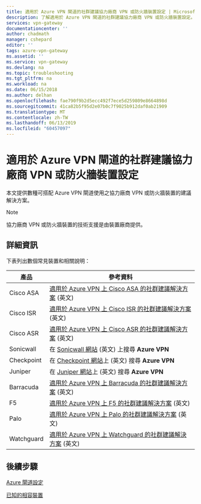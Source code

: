 ```yaml
---
title: 適用於 Azure VPN 閘道的社群建議協力廠商 VPN 或防火牆裝置設定 | Microsoft Docs
description: 了解適用於 Azure VPN 閘道的社群建議協力廠商 VPN 或防火牆裝置設定。
services: vpn-gateway
documentationcenter: ''
author: chadmath
manager: cshepard
editor: ''
tags: azure-vpn-gateway
ms.assetid: ''
ms.service: vpn-gateway
ms.devlang: na
ms.topic: troubleshooting
ms.tgt_pltfrm: na
ms.workload: na
ms.date: 06/15/2018
ms.author: delhan
ms.openlocfilehash: fae790f9b2d5ecc492f7ece5d259809e8664898d
ms.sourcegitcommit: 41ca82b5f95d2e07b0c7f9025b912daf0ab21909
ms.translationtype: MT
ms.contentlocale: zh-TW
ms.lasthandoff: 06/13/2019
ms.locfileid: "60457097"
---
```

# <a name="community-suggested-third-party-vpn-or-firewall-device-settings-for-azure-vpn-gateway"></a>適用於 Azure VPN 閘道的社群建議協力廠商 VPN 或防火牆裝置設定

本文提供數種可搭配 Azure VPN 閘道使用之協力廠商 VPN 或防火牆裝置的建議解決方案。

> [!Note]
> 協力廠商 VPN 或防火牆裝置的技術支援是由裝置廠商提供。 

## <a name="more-information"></a>詳細資訊

下表列出數個常見裝置和相關說明：

|產品    |參考資料                                                |
|-----------|-----------------------------------------------------------|
|Cisco ASA  |[適用於 Azure VPN 上 Cisco ASA 的社群建議解決方案](https://search.cisco.com/search?query=%22Azure%20VPN%22%20ASA&locale=enUS&tab=Cisco) \(英文\)   |
|Cisco ISR  |[適用於 Azure VPN 上 Cisco ISR 的社群建議解決方案](https://search.cisco.com/search?query=%22Azure%20VPN%22%20ISR&locale=enUS&tab=Cisco) \(英文\)   |
|Cisco ASR  |[適用於 Azure VPN 上 Cisco ASR 的社群建議解決方案](https://search.cisco.com/search?query=%22Azure%20VPN%22%20ASR&locale=enUS&tab=Cisco) \(英文\)   |
|Sonicwall |在 [Sonicwall 網站](https://www.sonicwall.com/en-us/support) \(英文\) 上搜尋 **Azure VPN** |
| Checkpoint    |在 [Checkpoint 網站](https://supportcenter.checkpoint.com/supportcenter/portal)上 \(英文\) 搜尋 **Azure VPN** |
|Juniper |在 [Juniper 網站]( https://www.juniper.net/search/public/)上 \(英文\) 搜尋 **Azure VPN**|
|Barracuda  |[適用於 Azure VPN 上 Barracuda 的社群建議解決方案](https://campus.barracuda.com/search/?q=%22Azure+VPN%22&x=0&y=0) \(英文\)   |
|F5         |[適用於 Azure VPN 上 F5 的社群建議解決方案](https://support.f5.com/csp/#/federated-search?q=%22Azure%20VPN%22&source=support) \(英文\)          |
|Palo       |[適用於 Azure VPN 上 Palo 的社群建議解決方案](https://live.paloaltonetworks.com/t5/forums/searchpage/tab/message?q=Azure+VPN) \(英文\)        |
|Watchguard |[適用於 Azure VPN 上 Watchguard 的社群建議解決方案](http://watchguardsupport.force.com/SupportSearch#q=Azure%20VPN&t=All&sort=relevancy) \(英文\)  |

## <a name="next-step"></a>後續步驟

[Azure 閘道設定](https://docs.microsoft.com/azure/vpn-gateway/vpn-gateway-about-vpn-devices)

[已知的相容裝置](https://docs.microsoft.com/azure/vpn-gateway/vpn-gateway-about-vpn-devices)

